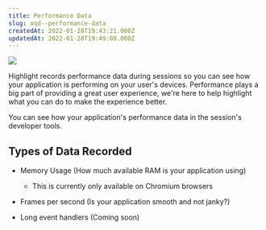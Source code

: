 ```yaml
---
title: Performance Data
slug: oqd--performance-data
createdAt: 2022-01-28T19:43:21.000Z
updatedAt: 2022-01-28T19:49:08.000Z
---
```


![](https://archbee-image-uploads.s3.amazonaws.com/XPwQFz8tul7ogqGkmtA0y/12zR81xHlGMVyrZkxAT9B_2022-01-2811-461.png)

Highlight records performance data during sessions so you can see how your application is performing on your user's devices. Performance plays a big part of providing a great user experience, we're here to help highlight what you can do to make the experience better.

You can see how your application's performance data in the session's developer tools.

## Types of Data Recorded

-   Memory Usage (How much available RAM is your application using)

    -   This is currently only available on Chromium browsers

-   Frames per second (Is your application smooth and not janky?)

-   Long event handlers (Coming soon)
